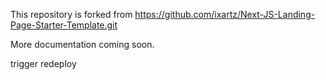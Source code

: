 This repository is forked from
https://github.com/ixartz/Next-JS-Landing-Page-Starter-Template.git

More documentation coming soon.

trigger redeploy
